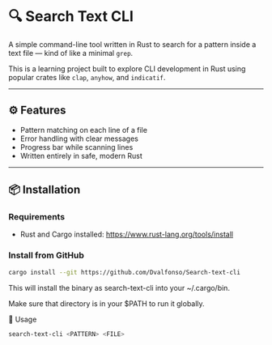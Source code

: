 # 🔍 Search Text CLI

A simple command-line tool written in Rust to search for a pattern inside a text file — kind of like a minimal `grep`.

This is a learning project built to explore CLI development in Rust using popular crates like `clap`, `anyhow`, and `indicatif`.

---

## ⚙️ Features

- Pattern matching on each line of a file
- Error handling with clear messages
- Progress bar while scanning lines
- Written entirely in safe, modern Rust

---

## 📦 Installation

### Requirements

- Rust and Cargo installed: https://www.rust-lang.org/tools/install

### Install from GitHub

```bash
cargo install --git https://github.com/Dvalfonso/Search-text-cli
```

This will install the binary as search-text-cli into your ~/.cargo/bin.

Make sure that directory is in your $PATH to run it globally.

🧪 Usage

```bash
search-text-cli <PATTERN> <FILE>
```
